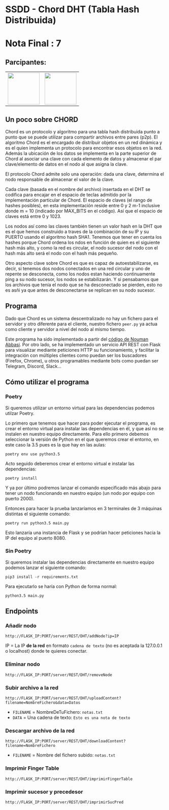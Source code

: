 # SSDD - Chord DHT (Tabla Hash Distribuida)

# Nota Final : 7

## Parcipantes:

<table>
  <tr>
    <td align="center"><a href="https://github.com/AnOrdinaryUsser"><img width="100px;" src="https://avatars2.githubusercontent.com/u/61872281?s=460&u=e276002ebcb7a49338dac7ffb561cf968d6c0ee4&v=4"></td>
    <td align="center"><a href="https://github.com/n0nuser"><img width="100px;" src="https://avatars3.githubusercontent.com/u/32982175?s=460&u=ce93410c9c5e0f3ffa17321e16ee2f2b8879ca6f&v=4"></td>
  </tr>
</table>

## Un poco sobre CHORD

Chord es un protocolo y algoritmo para una tabla hash distribuida punto a punto que se puede utilizar para compartir archivos entre pares (p2p). El algoritmo Chord es el encargado de distribuir objetos en un red dinámica y es el quien implementa un protocolo para encontrar esos objetos en la red. Además la ubicación de los datos se implementa en la parte superior de Chord al asociar una clave con cada elemento de datos y almacenar el par clave/elemento de datos en el nodo al que asigna la clave.

El protocolo Chord admite solo una operación: dada una clave, determina el nodo responsable de almacenar el valor de la clave.

Cada clave (basada en el nombre del archivo) insertada en el DHT se codifica para encajar en el espacio de teclas admitido por la implementación particular de Chord. El espacio de claves (el rango de hashes posibles), en esta implementación reside entre 0 y 2 m-1 inclusive donde m = 10 (indicado por MAX_BITS en el código). Así que el espacio de claves está entre 0 y 1023.

Los nodos así como las claves también tienen un valor hash en la DHT que es el que hemos construido a traves de la combinación de su IP y su PUERTO usando el algoritmo hash SHA1. Tenemos que tener en cuenta los hashes porque Chord ordena los ndos en función de quien es el siguiente hash más alto, y como la red es circular, el nodo sucesor del nodo con el hash más alto será el nodo con el hash más pequeño.

Otro aspecto clave sobre Chord es que es capaz de autoestabilizarse, es decir, si tenemos dos nodos conectados en una red circular y uno de repente se desconecta, como los nodos estan haciendo continuamente ping a su nodo sucesor, los nodos se estabilizarán. Y si pensabamos que los archivos que tenía el nodo que se ha desconectado se pierden, esto no es asñi ya que antes de desconectarse se replican en su nodo sucesor.

## Programa

Dado que Chord es un sistema descentralizado no hay un fichero para el servidor y otro diferente para el cliente, nuestro fichero `peer.py` ya actua como cliente y servidor a nivel del nodo al mismo tiempo.

Este programa ha sido implementado a partir del [código de Nouman Abbasi](https://github.com/MNoumanAbbasi/Chord-DHT-for-File-Sharing). Por otro lado, se ha implementado un servicio API REST con Flask para visualizar mediante peticiones HTTP su funcionamiento, y facilitar la integración con múltiples clientes como puedan ser los buscadores (Firefox, Chrome), u otros programables mediante bots como puedan ser Telegram, Discord, Slack...

## Cómo utilizar el programa

### Poetry

Si queremos utilizar un entorno virtual para las dependencias podemos utilzar Poetry.

Lo primero que tenemos que hacer para poder ejecutar el programa, es crear el entorno virtual para instalar las dependencias en él, y que así no se instalen en nuestro equipo directamente. Para ello primero debemos seleccionar la versión de Python en el que queremos crear el entorno, en este caso la 3.5 pues es la que hay en las aulas:

```
poetry env use python3.5
```

Acto seguido deberemos crear el entorno virtual e instalar las dependencias:

```
poetry install
```

Y ya por último podremos lanzar el comando especificado más abajo para tener un nodo funcionando en nuestro equipo (un nodo por equipo con puerto 2000).

Entonces para hacer la prueba lanzaríamos en 3 terminales de 3 máquinas distintas el siguiente comando:

```
poetry run python3.5 main.py
```

Esto lanzaría una instancia de Flask y se podrían hacer peticiones hacia la IP del equipo al puerto 8080.

### Sin Poetry

Si queremos instalar las dependencias directamente en nuestro equipo podemos lanzar el siguiente comando:

```
pip3 install -r requirements.txt
```

Para ejecutarlo se haría con Python de forma normal:

```
python3.5 main.py
```

## Endpoints

### Añadir nodo

```
http://FLASK_IP:PORT/server/REST/DHT/addNode?ip=IP
```

IP = La IP **de la red** en formato `cadena de texto` (no es aceptada la 127.0.0.1 o localhost) donde te quieres conectar.

### Eliminar nodo

```
http://FLASK_IP:PORT/server/REST/DHT/removeNode
```

### Subir archivo a la red

```
http://FLASK_IP:PORT/server/REST/DHT/uploadContent?filename=NombreFichero&data=Datos
```

- `FILENAME` = NombreDeTuFichero: `notas.txt`
- `DATA` = Una cadena de texto: `Esto es una nota de texto`

### Descargar archivo de la red

```
http://FLASK_IP:PORT/server/REST/DHT/downloadContent?filename=NombreFichero
```

- `FILENAME` = Nombre del fichero subido: `notas.txt`

### Imprimir Finger Table

```
http://FLASK_IP:PORT/server/REST/DHT/imprimirFingerTable
```

### Imprimir sucesor y precedesor

```
http://FLASK_IP:PORT/server/REST/DHT/imprimirSucPred
```
